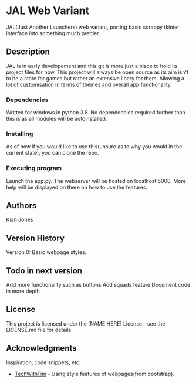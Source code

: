 # JAL Web Variant

JAL(Just Another Launchers) web variant, porting basic scrappy tkinter interface into something much prettier.

## Description

JAL is in early developement and this git is more just a place to hold its project files for now. This project will always be open source as its aim isn't to be a store for games but rather an extensive libary for them. Allowing a lot of customisation in terms of themes and overall app functionality. 

### Dependencies

Written for windows in python 3.8. No dependencies required further than this is as all modules will be autoinstalled.

### Installing

As of now if you would like to use this(unsure as to why you would in the current state), you can clone the repo.

### Executing program

Launch the app.py. The webserver will be hosted on localhost:5000. More help will be displayed on there on how to use the features.



## Authors

Kian Jones

## Version History

Version 0:
Basic webpage styles.

## Todo in next version
Add more functionality such as buttons
Add squads feature
Document code in more depth

## License

This project is licensed under the [NAME HERE] License - see the LICENSE.md file for details

## Acknowledgments

Inspiration, code snippets, etc.
* [TechWithTim](https://github.com/techwithtim/Chat-Web-App) - Using style features of webpages(from bootstrap).
